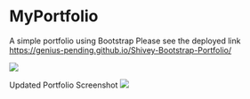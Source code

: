 # MyPortfolio
A simple portfolio using Bootstrap 
Please see the deployed link https://genius-pending.github.io/Shivey-Bootstrap-Portfolio/

![](https://github.com/genius-pending/Shivey-Bootstrap-Portfolio/blob/master/imgs/profile%20screenshot.png)


Updated Portfolio Screenshot
![](https://github.com/genius-pending/Shivey-Bootstrap-Portfolio/blob/master/imgs/updatedportfolio.png)
